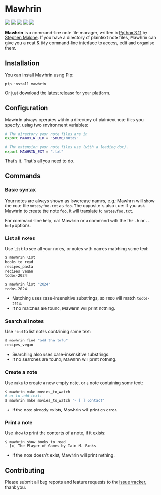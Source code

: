 # Mawhrin

[![](https://img.shields.io/pypi/v/mawhrin?style=flat-square)][pp]
[![](https://img.shields.io/github/last-commit/stvmln86/mawhrin?style=flat-square)][ch]
[![](https://img.shields.io/github/issues/stvmln86/mawhrin?style=flat-square)][is]
[![](https://img.shields.io/pypi/l/mawhrin?style=flat-square)][li]
[![](https://img.shields.io/pypi/pyversions/mawhrin?style=flat-square)][py]

**Mawhrin** is a command-line note file manager, written in [Python 3.11][py] by [Stephen Malone][sm]. If you have a directory of plaintext note files, Mawhrin can give you a neat & tidy command-line interface to access, edit and organise them.

## Installation

You can install Mawhrin using Pip:

```
pip install mawhrin
```

Or just download the [latest release][rl] for your platform.

## Configuration

Mawhrin always operates within a directory of plaintext note files you specify, using two environment variables:

```bash
# The directory your note files are in.
export MAWHRIN_DIR = "$HOME/notes"

# The extension your note files use (with a leading dot).
export MAWHRIN_EXT = ".txt"
```

That's it. That's all you need to do. 

## Commands

### Basic syntax

Your notes are always shown as lowercase names, e.g.: Mawhrin will show the note file `notes/foo.txt` as `foo`. The opposite is also true: if you ask Mawhrin to create the note `foo`, it will translate to `notes/foo.txt`. 

For command-line help, call Mawhrin or a command with the the `-h` or `--help` options. 

### List all notes

Use `list` to see all your notes, or notes with names matching some text:

```bash
$ mawhrin list
books_to_read
recipes_pasta
recipes_vegan
todos-2024

$ mawhrin list "2024"
todos-2024
```

- Matching uses case-insensitive substrings, so `TODO` will match `todos-2024`.
- If no matches are found, Mawhrin will print nothing.

### Search all notes

Use `find` to list notes containing some text:

```bash
$ mawhrin find "add the tofu"
recipes_vegan
```

- Searching also uses case-insensitive substrings.
- If no searches are found, Mawhrin will print nothing.

### Create a note

Use `make` to create a new empty note, or a note containing some text:

```bash
$ mawhrin make movies_to_watch
# or to add text:
$ mawhrin make movies_to_watch "- [ ] Contact"
```

- If the note already exists, Mawhrin will print an error.

### Print a note

Use `show` to print the contents of a note, if it exists:

```
$ mawhrin show books_to_read
- [x] The Player of Games by Iain M. Banks
```

- If the note doesn't exist, Mawhrin will print nothing.

## Contributing

Please submit all bug reports and feature requests to the [issue tracker][is], thank you.  

[ch]: https://github.com/stvmln86/mawhrin/blob/main/changes.md
[is]: https://github.com/stvmln86/mawhrin/issues
[li]: https://github.com/stvmln86/mawhrin/blob/main/license.md
[rl]: https://github.com/stvmln86/mawhrin/releases/latest
[sm]: https://github.com/stvmln86
[pp]: https://pypi.org/project/mawhrin/
[py]: https://www.python.org/downloads/release/python-3110/
